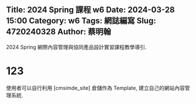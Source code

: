 Title: 2024 Spring 課程 w6
Date: 2024-03-28 15:00
Category: w6
Tags: 網誌編寫
Slug: 4720240328
Author: 蔡明翰
---

2024 Spring 網際內容管理與協同產品設計實習課程教學導引.

<!-- PELICAN_END_SUMMARY -->

# 123
使用者可以自行利用 [cmsimde_site] 倉儲作為 Template, 建立自己的網站內容管理系統.